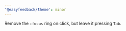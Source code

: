 ```yaml
---
'@easyfeedback/theme': minor
---
```


Remove the `:focus` ring on click, but leave it pressing `Tab`.
